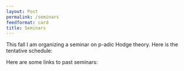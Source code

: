 ```yaml
---
layout: Post
permalink: /seminars
feedformat: card
title: Seminars
---
```


This fall I am organizing a seminar on p-adic Hodge theory. Here is the tentative schedule:

Here are some links to past seminars:
